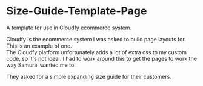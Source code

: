 # Size-Guide-Template-Page
A template for use in Cloudfy ecommerce system.

Cloudfy is the ecommerce system I was asked to build page layouts for.  This is an example of one.  
The Cloudfy platform unfortunately adds a lot of extra css to my custom code, so it's not ideal. 
I had to work around this to get the pages to work the way Samurai wanted me to. 

They asked for a simple expanding size guide for their customers. 


